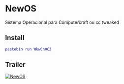 # NewOS
Sistema Operacional para Computercraft ou cc tweaked

## Install

```lua
pastebin run WkwCn0CZ
```
## Trailer

[![NewOS](http://img.youtube.com/vi/PcEJUGB_F-g/0.jpg)](http://www.youtube.com/watch?v=PcEJUGB_F-g "NewOS")
